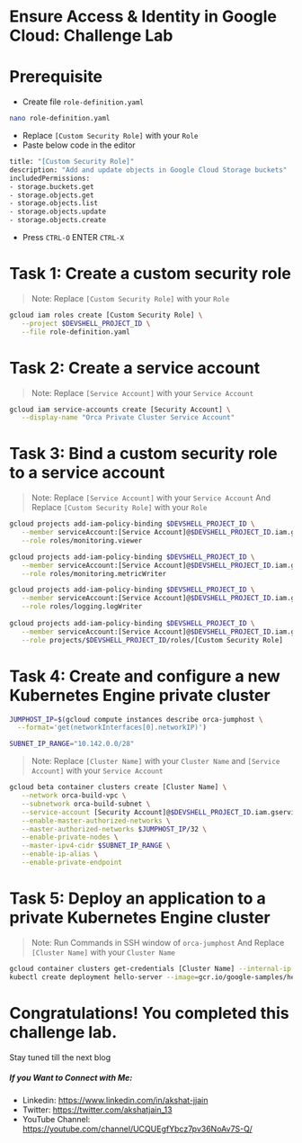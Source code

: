 # Ensure Access & Identity in Google Cloud: Challenge Lab

# Prerequisite

- Create file `role-definition.yaml`
``` bash
nano role-definition.yaml
```
- Replace `[Custom Security Role]` with your `Role`
- Paste below code in the editor
``` bash
title: "[Custom Security Role]"
description: "Add and update objects in Google Cloud Storage buckets"
includedPermissions:
- storage.buckets.get
- storage.objects.get
- storage.objects.list
- storage.objects.update
- storage.objects.create
```
- Press `CTRL-O` ENTER `CTRL-X` 
# Task 1: Create a custom security role

> Note: Replace `[Custom Security Role]` with your `Role`
``` bash
gcloud iam roles create [Custom Security Role] \
   --project $DEVSHELL_PROJECT_ID \
   --file role-definition.yaml
```
# Task 2: Create a service account

> Note: Replace `[Service Account]` with your `Service Account`
``` bash
gcloud iam service-accounts create [Security Account] \
   --display-name "Orca Private Cluster Service Account"
```
# Task 3: Bind a custom security role to a service account

> Note: Replace `[Service Account]` with your `Service Account` And Replace `[Custom Security Role]` with your `Role`
``` bash
gcloud projects add-iam-policy-binding $DEVSHELL_PROJECT_ID \
   --member serviceAccount:[Service Account]@$DEVSHELL_PROJECT_ID.iam.gserviceaccount.com \
   --role roles/monitoring.viewer

gcloud projects add-iam-policy-binding $DEVSHELL_PROJECT_ID \
   --member serviceAccount:[Service Account]@$DEVSHELL_PROJECT_ID.iam.gserviceaccount.com \
   --role roles/monitoring.metricWriter

gcloud projects add-iam-policy-binding $DEVSHELL_PROJECT_ID \
   --member serviceAccount:[Service Account]@$DEVSHELL_PROJECT_ID.iam.gserviceaccount.com \
   --role roles/logging.logWriter
  
gcloud projects add-iam-policy-binding $DEVSHELL_PROJECT_ID \
   --member serviceAccount:[Service Account]@$DEVSHELL_PROJECT_ID.iam.gserviceaccount.com \
   --role projects/$DEVSHELL_PROJECT_ID/roles/[Custom Security Role]
```

# Task 4: Create and configure a new Kubernetes Engine private cluster

``` bash
JUMPHOST_IP=$(gcloud compute instances describe orca-jumphost \
  --format='get(networkInterfaces[0].networkIP)')
```
``` bash
SUBNET_IP_RANGE="10.142.0.0/28"
```
> Note: Replace `[Cluster Name]` with your `Cluster Name` and `[Service Account]` with your `Service Account`

``` bash
gcloud beta container clusters create [Cluster Name] \
   --network orca-build-vpc \
   --subnetwork orca-build-subnet \
   --service-account [Security Account]@$DEVSHELL_PROJECT_ID.iam.gserviceaccount.com \
   --enable-master-authorized-networks \
   --master-authorized-networks $JUMPHOST_IP/32 \
   --enable-private-nodes \
   --master-ipv4-cidr $SUBNET_IP_RANGE \
   --enable-ip-alias \
   --enable-private-endpoint
```
# Task 5: Deploy an application to a private Kubernetes Engine cluster

> Note: Run Commands in SSH window of `orca-jumphost`
> And Replace `[Cluster Name]` with your `Cluster Name`
``` bash
gcloud container clusters get-credentials [Cluster Name] --internal-ip --zone=us-east1-b
kubectl create deployment hello-server --image=gcr.io/google-samples/hello-app:1.0
```
# Congratulations! You completed this challenge lab.
Stay tuned till the next blog
##### If you Want to Connect with Me:

- Linkedin: https://www.linkedin.com/in/akshat-jjain
- Twitter: https://twitter.com/akshatjain_13
- YouTube Channel: https://youtube.com/channel/UCQUEgfYbcz7pv36NoAv7S-Q/
